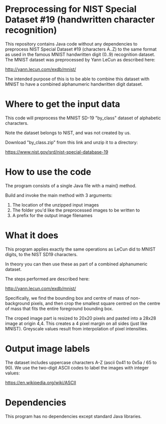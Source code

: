 # Preprocessing for NIST Special Dataset #19 (handwritten character recognition)

This repository contains Java code without any dependencies to preprocess NIST Special Dataset #19 (characters A..Z) to the same format as used in the famous MNIST handwritten digit (0..9) recognition dataset. The MNIST dataset was preprocessed by Yann LeCun as described here:

http://yann.lecun.com/exdb/mnist/

The intended purpose of this is to be able to combine this dataset with MNIST to have a combined alphanumeric handwritten digit dataset.

# Where to get the input data
This code will preprocess the MNIST SD-19 "by_class" dataset of alphabetic characters.

Note the dataset belongs to NIST, and was not created by us.

Download "by_class.zip" from this link and unzip it to a directory:

https://www.nist.gov/srd/nist-special-database-19

# How to use the code
The program consists of a single Java file with a main() method.

Build and invoke the main method with 3 arguments:

1. The location of the unzipped input images
2. The folder you'd like the preprocessed images to be written to
3. A prefix for the output image filenames

# What it does
This program applies exactly the same operations as LeCun did to MNIST digits, to the NIST SD19 characters.

In theory you can then use these as part of a combined alphanumeric dataset.

The steps performed are described here:

http://yann.lecun.com/exdb/mnist/

Specifically, we find the bounding box and centre of mass of non-background pixels, and then crop the smallest square centred on the centre of mass that fits the entire foreground bounding box. 

The croped image part is resized to 20x20 pixels and pasted into a 28x28 image at origin 4,4. This creates a 4 pixel margin on all sides (just like MNIST). Greyscale values result from interpolation of pixel intensities.

# Output image labels
The dataset includes uppercase characters A-Z (ascii 0x41 to 0x5a / 65 to 90). We use the two-digit ASCII codes to label the images with integer values:

https://en.wikipedia.org/wiki/ASCII

# Dependencies
This program has no dependencies except standard Java libraries.
